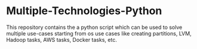 # Multiple-Technologies-Python
This repository contains the a python script which can be used to solve multiple use-cases starting from os use cases like creating partitions, LVM, Hadoop tasks, AWS tasks, Docker tasks, etc.
